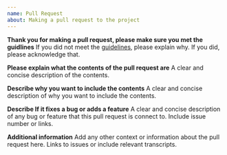 ```yaml
---
name: Pull Request
about: Making a pull request to the project 
---
```


**Thank you for making a pull request, please make sure you met the guidlines**
If you did not meet the [guidelines](.github/PULL_REQUEST_TEMPLATE.md), please explain why. If you did, please acknowledge that.

**Please explain what the contents of the pull request are**
A clear and concise description of the contents.

**Describe why you want to include the contents**
A clear and concise description of why you want to include the contents.

**Describe If it fixes a bug or adds a feature**
A clear and concise description of any bug or feature that this pull request is connect to. Include issue number or links.

**Additional information**
Add any other context or information about the pull request here. Links to issues or include relevant transcripts.
